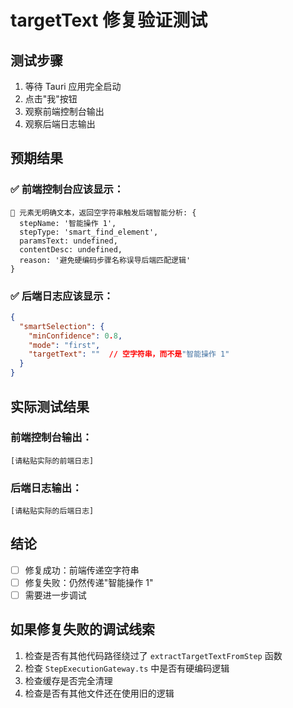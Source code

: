 # targetText 修复验证测试

## 测试步骤
1. 等待 Tauri 应用完全启动
2. 点击"我"按钮
3. 观察前端控制台输出
4. 观察后端日志输出

## 预期结果

### ✅ 前端控制台应该显示：
```
🎯 元素无明确文本，返回空字符串触发后端智能分析: {
  stepName: '智能操作 1',
  stepType: 'smart_find_element', 
  paramsText: undefined,
  contentDesc: undefined,
  reason: '避免硬编码步骤名称误导后端匹配逻辑'
}
```

### ✅ 后端日志应该显示：
```json
{
  "smartSelection": {
    "minConfidence": 0.8,
    "mode": "first",
    "targetText": ""  // 空字符串，而不是"智能操作 1"
  }
}
```

## 实际测试结果

### 前端控制台输出：
```
[请粘贴实际的前端日志]
```

### 后端日志输出：
```
[请粘贴实际的后端日志]
```

## 结论
- [ ] 修复成功：前端传递空字符串
- [ ] 修复失败：仍然传递"智能操作 1"
- [ ] 需要进一步调试

## 如果修复失败的调试线索
1. 检查是否有其他代码路径绕过了 `extractTargetTextFromStep` 函数
2. 检查 `StepExecutionGateway.ts` 中是否有硬编码逻辑
3. 检查缓存是否完全清理
4. 检查是否有其他文件还在使用旧的逻辑